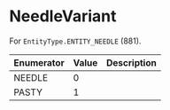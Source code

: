 # NeedleVariant

For `EntityType.ENTITY_NEEDLE` (881). 

| Enumerator | Value | Description |
| - | - | - |
| NEEDLE | 0 |  |
| PASTY | 1 |  |
